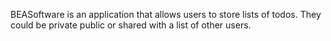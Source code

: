 BEASoftware is an application that allows users to store lists of todos. They could be private public or shared with a list of other users.